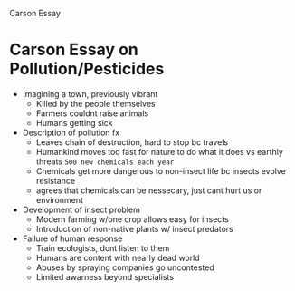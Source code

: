 Carson Essay

# Carson Essay on Pollution/Pesticides
 - Imagining a town, previously vibrant
	 - Killed by the people themselves
	 - Farmers couldnt raise animals
	 - Humans getting sick
 - Description of pollution fx
	 - Leaves chain of destruction, hard to stop bc travels
	 - Humankind moves too fast for nature to do what it does vs earthly threats
	   ``` 500 new chemicals each year ```
	 - Chemicals get more dangerous to non-insect life bc insects evolve resistance
	 - agrees that chemicals can be nessecary, just cant hurt us or environment
 - Development of insect problem
	 - Modern farming w/one crop allows easy for insects
	 - Introduction of non-native plants w/ insect predators
 - Failure of human response
	 - Train ecologists, dont listen to them
	 - Humans are content with nearly dead world
	 - Abuses by spraying companies go uncontested
	 - Limited awarness beyond specialists